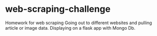 # web-scraping-challenge
Homework for web scraping
Going out to different websites and pulling article or image data.  Displaying on a flask app with Mongo Db.
